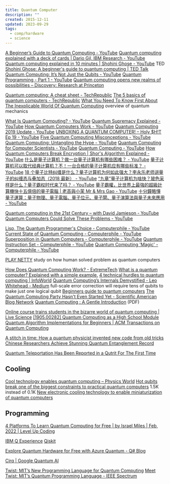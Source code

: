 ```yaml
---
title: Quantum Computer
description: ""
created: 2015-12-11
updated: 2023-09-29
tags:
  - comp/hardware
  - science
---
```


[A Beginner’s Guide to Quantum Computing - YouTube](https://www.youtube.com/watch?v=S52rxZG-zi0)
[Quantum computing explained with a deck of cards | Dario Gil, IBM Research - YouTube](https://www.youtube.com/watch?v=yy6TV9Dntlw)
[Quantum computing explained in 10 minutes | Shohini Ghose - YouTube](https://www.youtube.com/watch?v=QuR969uMICM) TED
[Shohini Ghose: A beginner's guide to quantum computing | TED Talk](https://www.ted.com/talks/shohini_ghose_quantum_computing_explained_in_10_minutes)
[Quantum Computing: It’s Not Just the Qubits - YouTube](https://www.youtube.com/watch?v=bvCbrFD7wdU)
[Quantum Programming - Part 1 - YouTube](https://www.youtube.com/watch?v=2Eswqed8agg)
[Quantum computing opens new realms of possibilities – Discovery: Research at Princeton](https://discovery.princeton.edu/2019/12/09/quantum-computing-opens-new-realms-of-possibilities/)

[Quantum computing: A cheat sheet - TechRepublic](https://www.techrepublic.com/article/quantum-computing-the-smart-persons-guide/)
[The 5 basics of quantum computers - TechRepublic](https://www.techrepublic.com/videos/the-5-basics-of-quantum-computers/)
[What You Need To Know First About The Inexplicable World Of Quantum Computing](https://www.forbes.com/sites/moorinsights/2019/08/18/what-you-need-to-know-first-about-the-inexplicable-world-of-quantum-computing/amp/) overview of quantum mechanics

[What Is Quantum Computing? - YouTube](https://www.youtube.com/watch?v=Nu7XwqdooHY)
[Quantum Supremacy Explained - YouTube](https://www.youtube.com/watch?v=90U_SmKyfGI)
[How Quantum Computers Work - YouTube](https://www.youtube.com/watch?v=3RGEYYJmMtU)
[Quantum Computing 2019 Update - YouTube](https://www.youtube.com/watch?v=yhGATzzzQjM)
[UNBOXING A QUANTUM COMPUTER! – Holy \$H!T Ep 19 - YouTube](https://www.youtube.com/watch?v=60OkanvToFI)
[Five Quantum Computing Misconceptions - YouTube](https://www.youtube.com/watch?v=kEry1TaN4-k)
[Quantum Computing: Untangling the Hype - YouTube](https://www.youtube.com/watch?v=wE1OCXvaDtc)
[Quantum Computing for Computer Scientists - YouTube](https://www.youtube.com/watch?v=F_Riqjdh2oM)
[Quantum Computing - YouTube](https://www.youtube.com/playlist?list=PLV4qsET9ZdOR-pf6ZMJZx2auIZScXhCaW)
[How Quantum Computers Break Encryption | Shor's Algorithm Explained - YouTube](https://www.youtube.com/watch?v=lvTqbM5Dq4Q)
[什么是量子计算机？做一台量子计算机有哪些困难？ - YouTube](https://www.youtube.com/watch?v=OJEoWNZKcfs)
[量子计算机可以取代经典计算机？不！一台合格的量子计算机应有哪些标准？ - YouTube](https://www.youtube.com/watch?v=OHTqCYCQJe0)
[18 个量子比特纠缠是什么？量子计算机为何如此强大？李永乐老师讲量子的纠缠态与叠加态（2018 最新） - YouTube](https://www.youtube.com/watch?v=BzyOoo4AOxs)
[“九章”量子计算机为啥快？玻色采样是什么？量子霸权时代来了吗？ - YouTube](https://www.youtube.com/watch?v=bfp_0f2BJDI)
[量子霸權，比世界上最強的超級計算機快十五億倍的量子電腦 | 老高與小茉 Mr & Mrs Gao - YouTube](https://www.youtube.com/watch?v=7l6BeKyLc3Y)
[十分鐘略懂量子運算：量子物理、量子電腦、量子位元、量子閘、量子演算法與量子未來應用 - YouTube](https://www.youtube.com/watch?v=hXHrhnt2TEI)

[Quantum computing in the 21st Century – with David Jamieson - YouTube](https://www.youtube.com/watch?v=zxml8UQSwC0)
[Quantum Computers Could Solve These Problems - YouTube](https://www.youtube.com/watch?v=IhS6ecYZFdQ)

[Lisp, The Quantum Programmer's Choice - Computerphile - YouTube](https://www.youtube.com/watch?v=svmPz5oxMlI)
[Current State of Quantum Computing - Computerphile - YouTube](https://www.youtube.com/watch?v=PN7mPYcWFKg)
[Superposition in Quantum Computers - Computerphile - YouTube](https://www.youtube.com/watch?v=kv-YXKRUheQ)
[Quantum Instruction Set - Computerphile - YouTube](https://www.youtube.com/watch?v=ZN0lhYU1f5Q)
[Quantum Computing 'Magic' - Computerphile - YouTube](https://www.youtube.com/watch?v=BYx04e35Xso)

[PLAY NETTY](https://phys.cam/game/) study on how human solved problem as quantum computers

[How Does Quantum Computing Work? - ExtremeTech](https://www.extremetech.com/extreme/284306-how-quantum-computing-works)
[What is a quantum computer? Explained with a simple example.](https://www.freecodecamp.org/news/what-is-a-quantum-computer-explained-with-a-simple-example-b8f602035365)
[4 technical hurdles to quantum computing | InfoWorld](https://www.infoworld.com/article/3601172/4-technical-hurdles-to-quantum-computing.html)
[Quantum Computing’s Internals Demystified - Leo Whitehead - Medium](https://medium.com/@lduck11007/quantum-computings-internals-demystified-53326d6c3098)
full-scale error correction will require tens of qubits to make just one logical qubit
[Beginners guide to quantum computers](https://www.culescoding.space/blog/beginners-guide-to-quantum-computers)
[The Quantum Computing Party Hasn't Even Started Yet - Scientific American Blog Network](https://blogs.scientificamerican.com/observations/the-quantum-computing-party-hasnt-even-started-yet/)
[Quantum Computing : A Gentle Introduction](http://mmrc.amss.cas.cn/tlb/201702/W020170224608150244118.pdf) (PDF)

[Online course trains students in the bizarre world of quantum computing | Live Science](https://www.livescience.com/amp/quantum-computing-students-online-course.html)
[[1905.00282] Quantum Computing as a High School Module](https://arxiv.org/abs/1905.00282)
[Quantum Algorithm Implementations for Beginners | ACM Transactions on Quantum Computing](https://dl.acm.org/doi/10.1145/3517340)

[A stitch in time: How a quantum physicist invented new code from old tricks](https://phys.org/news/2020-05-quantum-physicist-code.amp)
[Chinese Researchers Achieve Stunning Quantum Entanglement Record](https://www.livescience.com/63067-quantum-entanglement-record-china.html)

[Quantum Teleportation Has Been Reported in a Qutrit For The First Time](https://www.sciencealert.com/quantum-teleportation-has-been-reported-in-a-qutrit-for-the-first-time/amp)

## Cooling

[Cool technology enables quantum computing – Physics World](https://physicsworld.com/a/cool-technology-enables-quantum-computing/)
[Hot qubits break one of the biggest constraints to practical quantum computers](https://phys.org/news/2020-04-hot-qubits-biggest-constraints-quantum.amp) 1.5K instead of 0.1K
[New electronic cooling technology to enable miniaturization of quantum computers](https://phys.org/news/2020-04-electronic-cooling-technology-enable-miniaturization.amp)

## Programming

[4 Platforms To Learn Quantum Computing for Free | by Israel Miles | Feb, 2022 | Level Up Coding](https://levelup.gitconnected.com/4-platforms-to-learn-quantum-computing-for-free-c7390c925e57)

[IBM Q Experience](https://quantumexperience.ng.bluemix.net/qx/experience)
[Qiskit](https://qiskit.org/)

[Explore Quantum Hardware for Free with Azure Quantum - Q# Blog](https://devblogs.microsoft.com/qsharp/explore-quantum-hardware-for-free-with-azure-quantum/)

[Cirq | Google Quantum AI](https://quantumai.google/cirq)

[Twist: MIT’s New Programming Language for Quantum Computing](https://scitechdaily.com/twist-mits-new-programming-language-for-quantum-computing/)
[Meet Twist: MIT’s Quantum Programming Language - IEEE Spectrum](https://spectrum.ieee.org/quantum-programming-language-twist)
